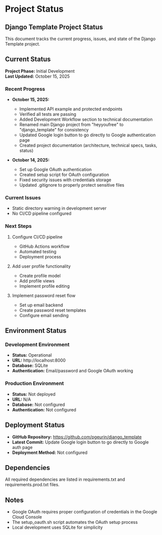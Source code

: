 # Project Status

## Django Template Project Status

This document tracks the current progress, issues, and state of the Django Template project.

## Current Status

**Project Phase:** Initial Development  
**Last Updated:** October 15, 2025

### Recent Progress

- **October 15, 2025:**
  - Implemented API example and protected endpoints
  - Verified all tests are passing
  - Added Development Workflow section to technical documentation
  - Renamed main Django project from "heyyoufree" to "django_template" for consistency
  - Updated Google login button to go directly to Google authentication page
  - Created project documentation (architecture, technical specs, tasks, status)

- **October 14, 2025:**
  - Set up Google OAuth authentication
  - Created setup script for OAuth configuration
  - Fixed security issues with credentials storage
  - Updated .gitignore to properly protect sensitive files

### Current Issues

- Static directory warning in development server
- No CI/CD pipeline configured

### Next Steps

1. Configure CI/CD pipeline
   - GitHub Actions workflow
   - Automated testing
   - Deployment process

2. Add user profile functionality
   - Create profile model
   - Add profile views
   - Implement profile editing

3. Implement password reset flow
   - Set up email backend
   - Create password reset templates
   - Configure email sending

## Environment Status

### Development Environment

- **Status:** Operational
- **URL:** http://localhost:8000
- **Database:** SQLite
- **Authentication:** Email/password and Google OAuth working

### Production Environment

- **Status:** Not deployed
- **URL:** N/A
- **Database:** Not configured
- **Authentication:** Not configured

## Deployment Status

- **GitHub Repository:** https://github.com/pgeurin/django_template
- **Latest Commit:** Update Google login button to go directly to Google auth page
- **Deployment Method:** Not configured

## Dependencies

All required dependencies are listed in requirements.txt and requirements.prod.txt files.

## Notes

- Google OAuth requires proper configuration of credentials in the Google Cloud Console
- The setup_oauth.sh script automates the OAuth setup process
- Local development uses SQLite for simplicity
